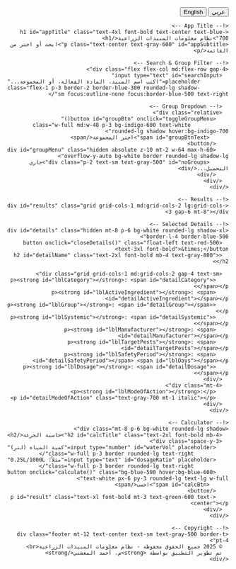 <!DOCTYPE html>
<html>

<html>
<head>
  <meta charset="utf-8">
  <meta name="viewport" content="width=device-width, initial-scale=1">
  <title>JSFiddle udet25b8</title>

  <style>
    
  </style>

  
</head>
<body>
  <!DOCTYPE html>
<html lang="en" id="html" dir="rtl">
<head>
  <meta charset="UTF-8" />
  <meta name="viewport" content="width=device-width, initial-scale=1.0"/>
  <title>نظام معلومات المبيدات الزراعية</title>
  <!-- Google Fonts -->
  <link href="https://fonts.googleapis.com/css2?family=Tajawal:wght@400;500;700&display=swap" rel="stylesheet">
  <!-- Tailwind CSS -->
  <link href="https://cdn.jsdelivr.net/npm/tailwindcss@2.2.19/dist/tailwind.min.css" rel="stylesheet">
  <style>
    body {
      font-family: 'Tajawal', sans-serif;
    }
    .ltr {
      font-family: system-ui, sans-serif;
    }
    .pest-card {
      transition: all 0.3s ease;
    }
    .pest-card:hover {
      transform: translateY(-4px);
      box-shadow: 0 10px 20px rgba(0,0,0,0.1);
    }
    .category-insecticide { @apply bg-green-100 border-green-300; }
    .category-fungicide { @apply bg-purple-100 border-purple-300; }
    .category-nematicide { @apply bg-red-100 border-red-300; }
    .category-biopesticide { @apply bg-blue-100 border-blue-300; }
  </style>
</head>
<body class="bg-gray-50 text-gray-800">

  <!-- Language Toggle -->
  <div class="flex justify-end mb-4 px-6 mt-4">
    <button onclick="setLang('ar')" class="mx-2 px-4 py-1 bg-blue-500 text-white rounded">عربي</button>
    <button onclick="setLang('en')" class="mx-2 px-4 py-1 bg-green-500 text-white rounded">English</button>
  </div>

  <div class="container mx-auto p-6 space-y-6 max-w-6xl">

    <!-- App Title -->
    <h1 id="appTitle" class="text-4xl font-bold text-center text-blue-700">نظام معلومات المبيدات الزراعية</h1>
    <p class="text-center text-gray-600" id="appSubtitle">ابحث أو اختر من القائمة</p>

    <!-- Search & Group Filter -->
    <div class="flex flex-col md:flex-row gap-4">
      <input type="text" id="searchInput" 
             placeholder="اكتب اسم المبيد، المادة الفعالة، أو المجموعة..." 
             class="flex-1 p-3 border-2 border-blue-300 rounded-lg shadow-sm focus:outline-none focus:border-blue-500 text-right"/>

      <!-- Group Dropdown -->
      <div class="relative">
        <button id="groupBtn" onclick="toggleGroupMenu()" 
                class="w-full md:w-48 p-3 bg-indigo-600 text-white rounded-lg shadow hover:bg-indigo-700">
          <span id="groupBtnText">اختر المجموعة</span>
        </button>
        <div id="groupMenu" class="hidden absolute z-10 mt-2 w-64 max-h-60 overflow-y-auto bg-white border rounded-lg shadow-lg">
          <div class="p-2 text-sm text-gray-500" id="noGroups">جاري التحميل...</div>
        </div>
      </div>
    </div>

    <!-- Results -->
    <div id="results" class="grid grid-cols-1 md:grid-cols-2 lg:grid-cols-3 gap-6 mt-8"></div>

    <!-- Selected Details -->
    <div id="details" class="hidden mt-8 p-6 bg-white rounded-lg shadow-xl border-l-4 border-blue-500">
      <button onclick="closeDetails()" class="float-left text-red-500 text-3xl font-bold">&times;</button>
      <h2 id="detailName" class="text-2xl font-bold mb-4 text-gray-800"></h2>
      
      <div class="grid grid-cols-1 md:grid-cols-2 gap-4 text-sm">
        <p><strong id="lblCategory"></strong>: <span id="detailCategory"></span></p>
        <p><strong id="lblActiveIngredient"></strong>: <span id="detailActiveIngredient"></span></p>
        <p><strong id="lblGroup"></strong>: <span id="detailGroup"></span></p>
        <p><strong id="lblSystemic"></strong>: <span id="detailSystemic"></span></p>
        <p><strong id="lblManufacturer"></strong>: <span id="detailManufacturer"></span></p>
        <p><strong id="lblTargetPests"></strong>: <span id="detailTargetPests"></span></p>
        <p><strong id="lblSafetyPeriod"></strong>: <span id="detailSafetyPeriod"></span> <span id="lblDays"></span></p>
        <p><strong id="lblDosage"></strong>: <span id="detailDosage"></span></p>
      </div>
      <div class="mt-4">
        <p><strong id="lblModeOfAction"></strong>:</p>
        <p id="detailModeOfAction" class="text-gray-700 mt-1 italic"></p>
      </div>
    </div>

    <!-- Calculator -->
    <div class="mt-8 p-6 bg-white rounded-lg shadow">
      <h2 id="calcTitle" class="text-2xl font-bold mb-4">حاسبة الجرعة</h2>
      <div class="space-y-3">
        <input type="number" id="waterVol" placeholder="كمية المياه (لتر)" 
               class="w-full p-3 border rounded-lg text-right"/>
        <input type="text" id="dosageRatio" placeholder="مثلاً: 0.25L/1000L"
               class="w-full p-3 border rounded-lg text-right"/>
        <button onclick="calculate()" class="bg-blue-500 hover:bg-blue-600 text-white px-6 py-3 rounded-lg text-lg w-full">
          <span id="calcBtn">احسب</span>
        </button>
        <p id="result" class="text-xl font-bold mt-3 text-green-600 text-center"></p>
      </div>
    </div>

    <!-- Copyright -->
    <div class="footer mt-12 text-center text-sm text-gray-500 border-t pt-4">
      © 2025 جميع الحقوق محفوظة - نظام معلومات المبيدات الزراعية<br>
      تم تطوير التطبيق بواسطة <strong>م. أحمد المعشني</strong>
    </div>
  </div>

  <script src="app.js"></script>
</body>
</html>

  <script>
    // Full Pesticide Data
const pesticides = [
  {
    name: "Avaunt",
    category: "Insecticide",
    activeIngredient: "Indoxacarb",
    group: "22A",
    systemic: "Non-Systemic",
    modeOfAction: "sodium channels blocker in the insect nervous system and the mode of entry is via the stomach and contact routes",
    manufacturer: "FMC, USA",
    targetPests: "Lepidopteran pests",
    safetyPeriod: 14,
    dosage: "0.25L/1000L",
    cropSafetyPeriods: {}
  },
  {
    name: "Actara",
    category: "Insecticide",
    activeIngredient: "Thiamethoxam",
    group: "4A",
    systemic: "Systemic",
    modeOfAction: "Contact & stomach action and is a Nicotinic acetylcholine receptor (nAChR) channel blocker, Inhibition of the enzyme ascorbate peroxidase",
    manufacturer: "Syngenta, Switzerland",
    targetPests: "Whitefly",
    safetyPeriod: 14,
    dosage: "0.4L-0.5L/1000L",
    cropSafetyPeriods: {}
  },
  {
    name: "Benevia",
    category: "Insecticide",
    activeIngredient: "Cyantraniliprole",
    group: "28",
    systemic: "Systemic",
    modeOfAction: "Impairs the muscle function of the insects affects their feeding, movement & reproduction",
    manufacturer: "FMC, USA",
    targetPests: "Chewing & Sucking pests",
    safetyPeriod: 7,
    dosage: "0.75L/1000L",
    cropSafetyPeriods: {}
  },
  {
    name: "Cal-Ex Avance",
    category: "Insecticide",
    activeIngredient: "Abamectin 1.8%",
    group: "6",
    systemic: "Non-Systemic",
    modeOfAction: "Disrupts the central nervous system of pests",
    manufacturer: "FMC, USA",
    targetPests: "Mites, psylla, thrips",
    safetyPeriod: 14,
    dosage: "0.5L/1000L",
    cropSafetyPeriods: {}
  },
  {
    name: "Coragen",
    category: "Insecticide",
    activeIngredient: "Chlorantraniliprole",
    group: "28",
    systemic: "Systemic",
    modeOfAction: "Chlorantraniliprole binds to a receptor in muscles called the ryanodine receptor and causes cells to leak calcium and paralyzed",
    manufacturer: "FMC, France",
    targetPests: "Larvae of Lepidopteran & Coleopteran",
    safetyPeriod: 7,
    dosage: "0.05L/1000L",
    cropSafetyPeriods: {}
  },
  {
    name: "Decis Expert",
    category: "Insecticide",
    activeIngredient: "Deltamethrin",
    group: "3A",
    systemic: "Non-Systemic",
    modeOfAction: "Preventing the transmission of nervous impulses along fibres, thereby disrupting nervous system, and death",
    manufacturer: "Bayer, Germany",
    targetPests: "Sucking & chewing insects",
    safetyPeriod: 14,
    dosage: "0.15L/1000L",
    cropSafetyPeriods: {}
  },
  {
    name: "Evisect",
    category: "Insecticide",
    activeIngredient: "Thiocyclam Hydrogen Oxalate",
    group: "14",
    systemic: "Systemic",
    modeOfAction: "Blocks the nervous system of the insect",
    manufacturer: "Sumitomo Chemical, Japan",
    targetPests: "Thrips, whiteflies, aphids",
    safetyPeriod: 14,
    dosage: "80g/100L",
    cropSafetyPeriods: {}
  },
  {
    name: "Floramite",
    category: "Insecticide",
    activeIngredient: "Bifenazate",
    group: "20D",
    systemic: "Non-Systemic",
    modeOfAction: "Disrupting the normal functioning of mite nerve cells, paralysis and death",
    manufacturer: "Chemtura, USA",
    targetPests: "Mites",
    safetyPeriod: 14,
    dosage: "0.4L/1000L",
    cropSafetyPeriods: {}
  },
  {
    name: "Green lambada",
    category: "Insecticide",
    activeIngredient: "Lambda-cyhalothrin",
    group: "3A",
    systemic: "Non-Systemic",
    modeOfAction: "Disrupting the gating mechanism of sodium channels that are involved in the generation and conduction of nerve impulses",
    manufacturer: "Syngenta, Switzerland",
    targetPests: "Aphids, whiteflies, thrips",
    safetyPeriod: 14,
    dosage: "0.25L/1000L",
    cropSafetyPeriods: {}
  },
  {
    name: "Karate Zeon",
    category: "Insecticide",
    activeIngredient: "Lambda Cyhalothrin 10%",
    group: "3A",
    systemic: "Non-Systemic",
    modeOfAction: "Disrupting the gating mechanism of sodium channels that are involved in the generation and conduction of nerve impulses",
    manufacturer: "Syngenta, Switzerland, made in Belgium",
    targetPests: "Whiteflies, thrips, Aphids",
    safetyPeriod: 14,
    dosage: "0.250L/1000L",
    cropSafetyPeriods: {}
  },
  {
    name: "Milbeknock",
    category: "Insecticide",
    activeIngredient: "Milbemectin",
    group: "6",
    systemic: "Non-Systemic",
    modeOfAction: "Glutamate-gated chloride channel (GluCl) activators",
    manufacturer: "Mitsui Chemicals, Japan",
    targetPests: "Mites",
    safetyPeriod: 14,
    dosage: "0.5L/1000L",
    cropSafetyPeriods: {}
  },
  {
    name: "Mospilan",
    category: "Insecticide",
    activeIngredient: "Acetamiprid",
    group: "4A",
    systemic: "Systemic",
    modeOfAction: "The primary mechanism of acetamiprid toxicity against insects is due to its action at nicotinic cholinergic receptors. The unique nature of the neonicotinoids as insecticides is that the negatively charged cyano (or nitro) group will specifically interact with a cationic binding region that is unique to insects.",
    manufacturer: "Nippon soda or Summit Agro, Tokyo, Japan",
    targetPests: "Thrips, whiteflies, aphids, mealybug",
    safetyPeriod: 14,
    dosage: "0.4L/1000L",
    cropSafetyPeriods: {}
  },
  {
    name: "Movento",
    category: "Insecticide",
    activeIngredient: "Spirotetramat 10%",
    group: "23",
    systemic: "Systemic",
    modeOfAction: "inhibition of lipid biosynthesis",
    manufacturer: "Bayer, Germany",
    targetPests: "Whitefly, thrips, scale insects, Aphids",
    safetyPeriod: 14,
    dosage: "0.5L/1000L",
    cropSafetyPeriods: {}
  },
  {
    name: "Ortus",
    category: "Insecticide",
    activeIngredient: "Fenpyroximate 5%",
    group: "21A",
    systemic: "Non-Systemic",
    modeOfAction: "Inhibiting mitochondrial complex I electron transport",
    manufacturer: "Nihon Nohyako, Japan",
    targetPests: "Mite",
    safetyPeriod: 7,
    dosage: "0.2L/200L",
    cropSafetyPeriods: {}
  },
  {
    name: "Plesiva Pro",
    category: "Insecticide",
    activeIngredient: "Cyantraniliprole 13.5% / Abamectin 2.85%",
    group: "28/6",
    systemic: "Systemic",
    modeOfAction: "affects the Ryanodine receptors in the insect, leading to paralysis and death, Abamectin is a class of Avermectin that acts in a unique way on the neurotransmitter gamma-aminobutyric acid (GABA), which leads to blocking the transmission of nerve signals",
    manufacturer: "Syngenta, Switzerland",
    targetPests: "Whiteflies, Aphids, Thrips, Caterpillars, Leaf miners.",
    safetyPeriod: 7,
    dosage: "0.115L/200L",
    cropSafetyPeriods: {}
  },
  {
    name: "Radiant",
    category: "Insecticide",
    activeIngredient: "Spinetoram 12%",
    group: "5",
    systemic: "Systemic",
    modeOfAction: "disruption of nicotinic/gamma amino butyric acid (GABA)-gated chloride channels",
    manufacturer: "Dow Agrosciences, France",
    targetPests: "Thrips, Lepidoptera larvae, psyllids",
    safetyPeriod: 7,
    dosage: "0.1L/200L",
    cropSafetyPeriods: {}
  },
  {
    name: "Sivanto prime",
    category: "Insecticide",
    activeIngredient: "Flupyradifurone 20%",
    group: "4D",
    systemic: "Systemic",
    modeOfAction: "act on the central nervous system of target insect pests as an agonist of the nicotinic acetylcholine receptor (nAChR).",
    manufacturer: "Bayer, Germany",
    targetPests: "piercing, sucking insects",
    safetyPeriod: 7,
    dosage: "0.06L/100L",
    cropSafetyPeriods: {}
  },
  {
    name: "Starkle",
    category: "Insecticide",
    activeIngredient: "Dinotefuran 20%",
    group: "4A",
    systemic: "Systemic",
    modeOfAction: "Dinotefuran binds irreversibly to insect nicotinic receptors and mimics the effects of acetylcholine, resulting in continuous nerve stimulation, incoordination, tremors, and death of the insect",
    manufacturer: "Mitsui chemicals, Japan",
    targetPests: "aphids, whiteflies, thrips",
    safetyPeriod: 7,
    dosage: "100g/200L",
    cropSafetyPeriods: {}
  },
  {
    name: "Sumi-Alpha",
    category: "Insecticide",
    activeIngredient: "Esfenvalerate",
    group: "3A",
    systemic: "Contact",
    modeOfAction: "interferes with the insect's nerve cells, leading to paralysis and preventing the insect from performing normal functions",
    manufacturer: "Sumitomo chemical, Japan",
    targetPests: "moths, flies, beetles, and other insects",
    safetyPeriod: 14,
    dosage: "1L/1000L",
    cropSafetyPeriods: {}
  },
  {
    name: "Tracer",
    category: "Insecticide",
    activeIngredient: "Spinosad 48%",
    group: "5",
    systemic: "Systemic",
    modeOfAction: "by a neural mechanism. The spinosyns and spinosoids have a novel mode of action, primarily targeting binding sites on nicotinic acetylcholine receptors (nAChRs) of the insect nervous system",
    manufacturer: "Corteva Agriscience, France",
    targetPests: "Thrips, leafminers, caterpillars",
    safetyPeriod: 3,
    dosage: "0.08L/200L",
    cropSafetyPeriods: {}
  },
  {
    name: "Trebon",
    category: "Insecticide",
    activeIngredient: "Etofenprox 20%",
    group: "3A",
    systemic: "Systemic",
    modeOfAction: "disturbs insect nervous systems",
    manufacturer: "Mitsui Chemicals, Japan",
    targetPests: "Thrips, Plant hopper, stink bug, caterpillar, aphid",
    safetyPeriod: 7,
    dosage: "0.050L/100L",
    cropSafetyPeriods: {}
  },
  {
    name: "Tripsol",
    category: "Insecticide",
    activeIngredient: "22.5 g/l Acrinathrin + 12.6 g/l Abamectin",
    group: "6/3A",
    systemic: "Non-Systemic",
    modeOfAction: "Acrinathrin is active by contact and ingestion, Abamectin stimulate the gamma-aminobutyric acid (GABA) system, a chemical 'transmitter' produced at nerve endings, which inhibits both nerve to nerve and nerve to muscle communication.",
    manufacturer: "FMC, USA",
    targetPests: "Thrips",
    safetyPeriod: 7,
    dosage: "0.5L/1000L",
    cropSafetyPeriods: {}
  },
  {
    name: "Verimark 20%",
    category: "Insecticide",
    activeIngredient: "Cyantraniliprole 20%",
    group: "28",
    systemic: "Systemic",
    modeOfAction: "Cyantraniliprole is the member of bisamides class of insecticides. It is a ryanodine receptor (RyR) modulator which kills insects through unregulated activation of RyR",
    manufacturer: "FMC, USA",
    targetPests: "Lepidopteran pests (e.g., caterpillars, moths) and coleopteran pests (e.g., rootworms, weevils)",
    safetyPeriod: 7,
    dosage: "0.1L/200L",
    cropSafetyPeriods: {}
  },
  {
    name: "Vertimec",
    category: "Insecticide",
    activeIngredient: "Abamectin 1.8%",
    group: "6",
    systemic: "Systemic",
    modeOfAction: "stimulate the gamma-aminobutyric acid (GABA) system, a chemical 'transmitter' produced at nerve endings, which inhibits both nerve to nerve and nerve to muscle communication",
    manufacturer: "Syngenta, Switzerland",
    targetPests: "mites, leafminers",
    safetyPeriod: 14,
    dosage: "0.04L/100L",
    cropSafetyPeriods: {}
  },
  {
    name: "Voliam Flexi",
    category: "Insecticide",
    activeIngredient: "Chlorantraniliprole 100g/l + Thiamethoxam 200g/l",
    group: "28+4A",
    systemic: "Systemic",
    modeOfAction: "Chlorantraniliprole binds to a specific receptor in muscles called the ryanodine receptor. When chlorantraniliprole binds to this receptor, it causes muscle cells to leak calcium. The muscles stop working normally. The insect is paralyzed and dies thiamethoxam has both contact and stomach action and is a Nicotinic acetylcholine receptor (nAChR) channel blocker.",
    manufacturer: "Syngenta, Switzerland",
    targetPests: "Thrips, whitefly, leafminers, caterpillars, aphids",
    safetyPeriod: 14,
    dosage: "0.06L/200L",
    cropSafetyPeriods: {}
  },
  {
    name: "Vydate",
    category: "Insecticide",
    activeIngredient: "Oxamyl 10%",
    group: "1A",
    systemic: "Systemic",
    modeOfAction: "cause toxicity by the irreversible inhibition of acetylcholinesterase (AChE), which results in the synaptic accumulation of acetylcholine (ACh), the ultimate toxicant",
    manufacturer: "DuPont, France",
    targetPests: "insects, mites and nematodes",
    safetyPeriod: 60,
    dosage: "Apply VYDATE at 30g-40g per 100m row",
    cropSafetyPeriods: {}
  },
  {
    name: "Velum prime",
    category: "Nematicide",
    activeIngredient: "Fluopyram 40%",
    group: "7",
    systemic: "Systemic",
    modeOfAction: "Fluopyram represents a new group of fungicide chemistry called pyridinyl ethylbenzimides that are SDHI's within the fungal mitochondrial chain, thus blocking electron transport. Similar fungicide active ingredients include boscalid and carboxin.",
    manufacturer: "Bayer, Germany",
    targetPests: "Root Knot nematodes",
    safetyPeriod: 14,
    dosage: "0.125L/1000L",
    cropSafetyPeriods: {}
  },
  {
    name: "Amistar top",
    category: "Fungicide",
    activeIngredient: "Difenoconazole + Azoxystrobin",
    group: "3+11",
    systemic: "Systemic",
    modeOfAction: "azoxystrobin: preventing the respiration of fungi due to the disruption of electron transport chain, preventing ATP synthesis, difenoconazole: It stops the development of fungi by interfering with the biosynthesis of sterols in cell membranes",
    manufacturer: "Syngenta, Switzerland",
    targetPests: "Septoria Leaf Spot, Powdery mildew, Alternaria solani, Downy mildew",
    safetyPeriod: 14,
    dosage: "0.07L/1000L",
    cropSafetyPeriods: {}
  },
  {
    name: "Armetil",
    category: "Fungicide",
    activeIngredient: "Metalaxyl 8% + Copper Oxychloride 67% (40% copper)",
    group: "E + M1",
    systemic: "Systemic",
    modeOfAction: "suppressing sporangial formation, mycelial growth and the establishment of new infections. Disrupts fungal nucleic acid synthesis - RNA ploymerase 1 + Copper kills spores by combining with sulphahydral groups of certain enzymes",
    manufacturer: "Industrias Químicas del Vallès, Spain",
    targetPests: "Alternaria solani, Downy mildew",
    safetyPeriod: 21,
    dosage: "1000g/1000L",
    cropSafetyPeriods: {}
  },
  {
    name: "Azoshy",
    category: "Fungicide",
    activeIngredient: "Azoxystrobin 25%",
    group: "K",
    systemic: "Systemic",
    modeOfAction: "inhibiting mitochondrial respiration in fungi.",
    manufacturer: "Sc, Spain",
    targetPests: "Powdery mildew, Downy mildew, Anthracnose, Fusarium, Pythium, Alternaria, Phytophthora",
    safetyPeriod: 7,
    dosage: "0.1L/200L",
    cropSafetyPeriods: {}
  },
  {
    name: "Curenox",
    category: "Fungicide",
    activeIngredient: "Cooper Oxychloride 84% (50% copper)",
    group: "M1",
    systemic: "Contact",
    modeOfAction: "It is a broad-spectrum contact fungicide with protective action. Copper because of its strong bonding affinity to amino acids and carboxyl groups, reacts with protein and acts as an enzyme inhibitor in target organisms. Copper kills spores by combining with sulphahydral groups of certain enzymes.",
    manufacturer: "Industrias Químicas del Vallés, Spain",
    targetPests: "late blight, Anthracnose, Downy mildew, Alternaria solani, Bacterial Spot",
    safetyPeriod: 15,
    dosage: "300g/200L",
    cropSafetyPeriods: {}
  },
  {
    name: "Equation Pro",
    category: "Fungicide",
    activeIngredient: "Famoxadone 22.5% + Cymoxanil 30%",
    group: "11 + cyanoacetamide-oxime",
    systemic: "Systemic",
    modeOfAction: "Cymoxanil inhibits synthesis of nucleic acids, amino acids, and other cellular processes in fungi lifecycle, famoxadone is inhibition of the fungal mitochondrial respiratory chain at Complex III, resulting in a decreased production of ATP by the fungal cell",
    manufacturer: "DuPont, France",
    targetPests: "Alternaria, Alternaria solani, Downy mildew, late blight",
    safetyPeriod: 16,
    dosage: "80g/200L",
    cropSafetyPeriods: {}
  },
  {
    name: "Kocide",
    category: "Fungicide",
    activeIngredient: "Copper Hydroxide 53.8% + Metalic Copper 35%",
    group: "Y",
    systemic: "Systemic",
    modeOfAction: "KOCIDE has Multisite activity, Cu+2 ions interfere with biomolecules due to its chelating properties, affect protein structures, function of enzymes, energy transport systems and membranes",
    manufacturer: "Cosaco LLC, USA",
    targetPests: "Alternaria, Anthracnose, Bacterial Blasts, Bacterial Blight and Spots, Blotches, Botrytis (gray mold), Citrus Canker (suppression), Downy Mildew and Powdery Mildew, Leaf Spot, Rots, Rust",
    safetyPeriod: 14,
    dosage: "1000g/1000L",
    cropSafetyPeriods: {}
  },
  {
    name: "Luna Sensation",
    category: "Fungicide",
    activeIngredient: "Fluopyram 25% + Trifloxystrobin 25%",
    group: "FRAC 7 SDHI + FRAC 11 strobilurin/QoI",
    systemic: "Not specified",
    modeOfAction: "Trifloxystrobin works by interfering with respiration in plant pathogenic fungi, Fluopyram inhibits spore germination, germ tube elongation, mycelium growth and sporulation",
    manufacturer: "Bayer, Germany",
    targetPests: "leaf spot and blight",
    safetyPeriod: 14,
    dosage: "0.053L/100L",
    cropSafetyPeriods: {}
  },
  {
    name: "Miravis Duo",
    category: "Fungicide",
    activeIngredient: "Adepidyn 7.5% (Pydiflumetofen) + Difenoconazole 12.5%",
    group: "7 + 3",
    systemic: "Systemic",
    modeOfAction: "blocking the activity of succinate dehydrogenase (SDH), a universal enzyme expressed by all species harboring mitochondria",
    manufacturer: "Syngenta, Switzerland",
    targetPests: "Alternaria leafspot (A. alternata) Anthracnose (Colletotrichum acutatum) Blossom Blight Brown rot (Monilinia spp.) Brown rot/hull rot (Monilinia spp.) Powdery mildew (Podosphaera tridactyla, Sphaerotheca pannosa) Scab (Venturia carpophilia) Shot hole (Wilsonmyces carpophilus)",
    safetyPeriod: 14,
    dosage: "0.150L/200L",
    cropSafetyPeriods: {}
  },
  {
    name: "Ortiva",
    category: "Fungicide",
    activeIngredient: "Azoxystrobin 200 g/L + Difenoconazole 125 g/L",
    group: "11 + 3",
    systemic: "Systemic",
    modeOfAction: "prevent the respiration of fungi due to the disruption of electron transport chain, preventing ATP synthesis, Difenoconazole: stops the development of fungi by interfering with the biosynthesis of sterols in cell membranes",
    manufacturer: "Syngenta, Switzerland",
    targetPests: "botrytis, rust and downy mildew",
    safetyPeriod: 20,
    dosage: "0.7L/1000L",
    cropSafetyPeriods: {}
  },
  {
    name: "Previcur Energy",
    category: "Fungicide",
    activeIngredient: "propamocarb (530.0 g/L) + fosetyl (310.0 g/L)",
    group: "P07 + 28",
    systemic: "Systemic",
    modeOfAction: "Propamocarb has fungicidal activity only against oomycetes, fosetyl: inhibiting germination of spores and by blocking development of mycelium",
    manufacturer: "Bayer, Germany",
    targetPests: "Phytophthora spp. + Oomycete soil fungi, Pseudopeeonospora, Bremia, Peronospora, Pythium spp",
    safetyPeriod: 21,
    dosage: "0.5L/1000L",
    cropSafetyPeriods: {}
  },
  {
    name: "Ridomail gold",
    category: "Fungicide",
    activeIngredient: "45.3% mefenoxam",
    group: "4 + M",
    systemic: "Systemic",
    modeOfAction: "Mefenoxam is a systemic fungicide with protective and curative properties. It is absorbed through the leaves, stems, and roots. It suppresses essential components of the disease so that the infection doesn't grow or spread.",
    manufacturer: "Syngenta, Switzerland",
    targetPests: "Pythium spp., Phytophthora spp., Peronospora parasitica",
    safetyPeriod: 21,
    dosage: "Xkg/1000L",
    cropSafetyPeriods: {}
  },
  {
    name: "Score",
    category: "Fungicide",
    activeIngredient: "Difenoconazol 25%",
    group: "3",
    systemic: "Systemic",
    modeOfAction: "It stops the development of fungi by interfering with the biosynthesis of sterols in cell membranes",
    manufacturer: "Syngenta, Switzerland",
    targetPests: "Alternaria solani, Powdery mildew, leaf spots, Rust",
    safetyPeriod: 21,
    dosage: "0.05L/200L",
    cropSafetyPeriods: {}
  },
  {
    name: "Top guard",
    category: "Fungicide",
    activeIngredient: "Flutriafol 11.8%",
    group: "3",
    systemic: "Systemic",
    modeOfAction: "inhibits the specific enzyme, C14-demethylase, a fungal cyctochrome P450, which plays a role in sterol production. Sterols are needed for fungal membrane structure and function and are essential for the development of functional cell walls.",
    manufacturer: "FMC, USA",
    targetPests: "Southern Corn Leaf Blight (Cochlibolus heterostrophus) Northern Corn Leaf Blight (Setosphaeria turcica) Rust, Common (Puccinia sorghi) Anthracnose Leaf Blight (Colletotrichum graminicola) Northern Corn Leaf Spot (Cochliobolus carbonum)",
    safetyPeriod: 21,
    dosage: "0.2k/1000L",
    cropSafetyPeriods: {}
  },
  {
    name: "Uniform",
    category: "Fungicide",
    activeIngredient: "Azoxystrobin 32.2% + Metalaxyl-M (Mefenoxam) 12.4%",
    group: "11 + 4",
    systemic: "Systemic",
    modeOfAction: "azoxystrobin is to prevent the respiration of fungi due to the disruption of electron transport chain, preventing ATP synthesis, Mefenoxam is a systemic fungicide with protective and curative properties. It is absorbed through the leaves, stems, and roots. It suppresses essential components of the disease so that the infection doesn't grow or spread.",
    manufacturer: "Syngenta, Switzerland",
    targetPests: "Root rout, Damping off, Phytophthora, Pythium, Rhizoctonia, Sclerotinia",
    safetyPeriod: 28,
    dosage: "0.2L/200L",
    cropSafetyPeriods: {}
  },
  {
    name: "Nimbecidine",
    category: "Insecticide",
    activeIngredient: "Azadiracthin 0.03%",
    group: "limonoid group",
    systemic: "Systemic",
    modeOfAction: "acting as an Anti-feedant, Repellent, Ovi-position Deterrent, Anti-feedant, Insect Growth Regulator and Sterilant.",
    manufacturer: "T.Stanes and Company Limited, India",
    targetPests: "whiteflies, aphids, thrips, caterpillars, leafhoppers",
    safetyPeriod: 5,
    dosage: "0.003L/1L",
    cropSafetyPeriods: {}
  },
  {
    name: "Dome Soap",
    category: "Insecticide",
    activeIngredient: "potassium salt of fatty acids 5%",
    group: "biopesticide",
    systemic: "Contact",
    modeOfAction: "The lipophilic carbon chains of the fatty acids penetrate and disrupt the lipoprotein matrix of the insects cellular membranes",
    manufacturer: "Dome, Salalah, Oman",
    targetPests: "aphids, mealybugs, soft scales, armored scales, and lace bugs",
    safetyPeriod: 0,
    dosage: "0.003L/1L",
    cropSafetyPeriods: {}
  },
  {
    name: "Belthirul",
    category: "Insecticide",
    activeIngredient: "Bacillus thuringiensis (var. Kurstaki strain PB-54) 32%",
    group: "biopesticide",
    systemic: "Systemic",
    modeOfAction: "Stomach poison. Microbial disruptor of insect midgut membranes",
    manufacturer: "Probelte, S.A.U., Spain",
    targetPests: "Leaf miner, Diamondback moth, Tuta absoluta, Caterpillars",
    safetyPeriod: 0,
    dosage: "200g/200L",
    cropSafetyPeriods: {}
  },
  {
    name: "XenTari",
    category: "Insecticide",
    activeIngredient: "Bacillus thuringiensis var. aizawai",
    group: "Biopesticide",
    systemic: "Systemic",
    modeOfAction: "Stomach poison. Microbial disruptor of insect midgut membranes",
    manufacturer: "valent biosciences, Japan",
    targetPests: "caterpillar pests",
    safetyPeriod: 0,
    dosage: "3000g/1000L",
    cropSafetyPeriods: {}
  }
];

let selectedPesticide = null;

// Translation Dictionary
const lang = {
  ar: {
    appTitle: "نظام معلومات المبيدات الزراعية",
    appSubtitle: "ابحث عن المبيدات حسب الاسم، المادة الفعالة، أو المجموعة",
    searchPlaceholder: "اكتب اسم المبيد، المادة الفعالة، أو المجموعة...",
    category: "التصنيف",
    activeIngredient: "المادة الفعالة",
    group: "المجموعة",
    systemic: "تربتي",
    modeOfAction: "ميكانيكية العمل",
    manufacturer: "الشركة المصنعة",
    targetPests: "الآفات المستهدفة",
    safetyPeriod: "فترة الأمان",
    dosage: "الجرعة",
    calculatorTitle: "حاسبة الجرعة",
    waterPlaceholder: "كمية المياه (لتر)",
    dosagePlaceholder: "مثلاً: 0.25L/1000L",
    calculateBtn: "احسب",
    days: "يوم",
    resultText: "الجرعة المطلوبة: ",
    noResults: "لا توجد نتائج مطابقة",
    selectGroup: "اختر المجموعة",
    allGroups: "جميع المجموعات"
  },
  en: {
    appTitle: "Agricultural Pesticides Information System",
    appSubtitle: "Search by name, active ingredient, or group",
    searchPlaceholder: "Type name, active ingredient, or group...",
    category: "Category",
    activeIngredient: "Active Ingredient",
    group: "Group",
    systemic: "Systemic",
    modeOfAction: "Mode of Action",
    manufacturer: "Manufacturer",
    targetPests: "Target Pests",
    safetyPeriod: "Safety Period",
    dosage: "Dosage",
    calculatorTitle: "Dosage Calculator",
    waterPlaceholder: "Water Volume (L)",
    dosagePlaceholder: "e.g., 0.25L/1000L",
    calculateBtn: "Calculate",
    days: "days",
    resultText: "Required: ",
    noResults: "No matching results",
    selectGroup: "Select Group",
    allGroups: "All Groups"
  }
};

// Set Language
function setLang(l) {
  document.documentElement.setAttribute("lang", l);
  document.getElementById("html").dir = l === 'ar' ? 'rtl' : 'ltr';
  document.getElementById("html").classList.toggle("ltr", l !== 'ar');

  const t = lang[l];
  document.getElementById("appTitle").innerText = t.appTitle;
  document.getElementById("appSubtitle").innerText = t.appSubtitle;
  document.getElementById("searchInput").placeholder = t.searchPlaceholder;
  document.getElementById("lblCategory").innerText = t.category;
  document.getElementById("lblActiveIngredient").innerText = t.activeIngredient;
  document.getElementById("lblGroup").innerText = t.group;
  document.getElementById("lblSystemic").innerText = t.systemic;
  document.getElementById("lblModeOfAction").innerText = t.modeOfAction;
  document.getElementById("lblManufacturer").innerText = t.manufacturer;
  document.getElementById("lblTargetPests").innerText = t.targetPests;
  document.getElementById("lblSafetyPeriod").innerText = t.safetyPeriod;
  document.getElementById("lblDosage").innerText = t.dosage;
  document.getElementById("lblDays").innerText = t.days;
  document.getElementById("calcTitle").innerText = t.calculatorTitle;
  document.getElementById("waterVol").placeholder = t.waterPlaceholder;
  document.getElementById("dosageRatio").placeholder = t.dosagePlaceholder;
  document.getElementById("calcBtn").innerText = t.calculateBtn;
  document.getElementById("groupBtnText").innerText = t.selectGroup;
}

// Set default language
setLang('ar');

// Build Group List
function buildGroupList() {
  const groups = [...new Set(pesticides.map(p => p.group))].sort();
  const menu = document.getElementById('groupMenu');
  menu.innerHTML = '';

  // Add "All Groups"
  const allItem = document.createElement('div');
  allItem.className = 'p-2 hover:bg-gray-100 cursor-pointer border-b text-sm';
  allItem.innerText = lang[document.documentElement.lang]?.allGroups || "All Groups";
  allItem.onclick = () => {
    displayResults(pesticides);
    closeGroupMenu();
  };
  menu.appendChild(allItem);

  groups.forEach(group => {
    const item = document.createElement('div');
    item.className = 'p-2 hover:bg-gray-100 cursor-pointer border-b text-sm';
    item.innerText = group;
    item.onclick = () => {
      const filtered = pesticides.filter(p => p.group === group);
      displayResults(filtered);
      closeGroupMenu();
    };
    menu.appendChild(item);
  });
}

// Toggle Group Menu
function toggleGroupMenu() {
  const menu = document.getElementById('groupMenu');
  if (menu.classList.contains('hidden')) {
    buildGroupList();
    menu.classList.remove('hidden');
  } else {
    menu.classList.add('hidden');
  }
}

// Close Group Menu
function closeGroupMenu() {
  document.getElementById('groupMenu').classList.add('hidden');
}

// Close on click outside
document.addEventListener('click', (e) => {
  const groupBtn = document.getElementById('groupBtn');
  const groupMenu = document.getElementById('groupMenu');
  if (!groupBtn.contains(e.target) && !groupMenu.contains(e.target)) {
    groupMenu.classList.add('hidden');
  }
});

// Search Functionality
document.getElementById('searchInput').addEventListener('input', filterPesticides);

function filterPesticides(e) {
  const term = e.target.value.trim().toLowerCase();
  if (!term) return displayResults([]);

  const filtered = pesticides.filter(p =>
    p.name.toLowerCase().includes(term) ||
    p.activeIngredient.toLowerCase().includes(term) ||
    p.group.toLowerCase().includes(term)
  );

  displayResults(filtered);
}

function displayResults(list) {
  const container = document.getElementById('results');
  container.innerHTML = '';

  if (list.length === 0) {
    container.innerHTML = `<p class="col-span-full text-center text-gray-500">${lang[document.documentElement.lang]?.noResults}</p>`;
    return;
  }

  list.forEach(p => {
    const div = document.createElement('div');
    div.className = `pest-card border rounded-lg p-4 shadow-sm hover:shadow-md transition-all ${getCategoryClass(p.category)}`;
    div.innerHTML = `
      <h3 class="font-bold text-lg">${p.name}</h3>
      <p class="text-sm mt-1"><strong>${p.category}</strong></p>
      <p class="text-xs mt-1">${p.activeIngredient}</p>
      <p class="text-xs mt-1 text-gray-600">المجموعة: ${p.group}</p>
    `;
    div.onclick = () => showDetails(p);
    container.appendChild(div);
  });
}

function getCategoryClass(category) {
  if (category.includes("Insecticide")) return "category-insecticide";
  if (category.includes("Fungicide")) return "category-fungicide";
  if (category.includes("Nematicide")) return "category-nematicide";
  return "category-biopesticide";
}

// Show Details
function showDetails(p) {
  selectedPesticide = p;
  document.getElementById('detailName').textContent = p.name;
  document.getElementById('detailCategory').textContent = p.category;
  document.getElementById('detailActiveIngredient').textContent = p.activeIngredient;
  document.getElementById('detailGroup').textContent = p.group;
  document.getElementById('detailSystemic').textContent = p.systemic;
  document.getElementById('detailModeOfAction').textContent = p.modeOfAction;
  document.getElementById('detailManufacturer').textContent = p.manufacturer;
  document.getElementById('detailTargetPests').textContent = p.targetPests;
  document.getElementById('detailSafetyPeriod').textContent = p.safetyPeriod;
  document.getElementById('detailDosage').textContent = p.dosage;
  document.getElementById('details').classList.remove('hidden');
  document.getElementById('dosageRatio').value = p.dosage;
}

function closeDetails() {
  document.getElementById('details').classList.add('hidden');
}

// Dosage Calculator
function calculate() {
  const waterVolInput = document.getElementById('waterVol').value.trim();
  const dosageRatioInput = document.getElementById('dosageRatio').value.trim();

  if (!waterVolInput) {
    alert(lang[document.documentElement.lang]?.waterRequired || "Please enter water volume.");
    return;
  }

  let dosageStr;
  if (selectedPesticide && selectedPesticide.dosage) {
    dosageStr = selectedPesticide.dosage;
  } else if (dosageRatioInput) {
    dosageStr = dosageRatioInput;
  } else {
    alert(lang[document.documentElement.lang]?.enterDosage || "Please provide a dosage ratio.");
    return;
  }

  try {
    let [amtStr, waterStr] = dosageStr.split('/');
    const amtValue = parseFloat(amtStr);
    const waterValue = parseFloat(waterStr.replace(/[^\d.-]/g, ''));

    const result = (amtValue / waterValue) * waterVolInput;

    let displayResult, unit;
    if (result < 5 && result > 0) {
      displayResult = (result * 1000).toFixed(1);
      unit = 'mL';
    } else {
      displayResult = result.toFixed(2);
      unit = amtStr.includes('g') ? 'g' : 'L';
    }

    const t = lang[document.documentElement.lang];
    document.getElementById('result').innerText = `${t.resultText}${displayResult} ${unit}`;
  } catch (e) {
    alert(lang[document.documentElement.lang]?.invalidDosage || "Invalid dosage format.");
  }
}
  </script>
</body>
</html>
